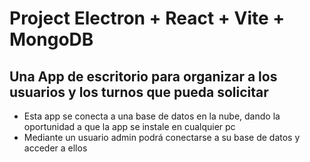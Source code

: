 # Project Electron + React + Vite + MongoDB


## Una App de escritorio para organizar a los usuarios y los turnos que pueda solicitar

- Esta app se conecta a una base de datos en la nube, dando la oportunidad a que la app se instale en cualquier pc
- Mediante un usuario admin podrá conectarse a su base de datos y acceder a ellos
